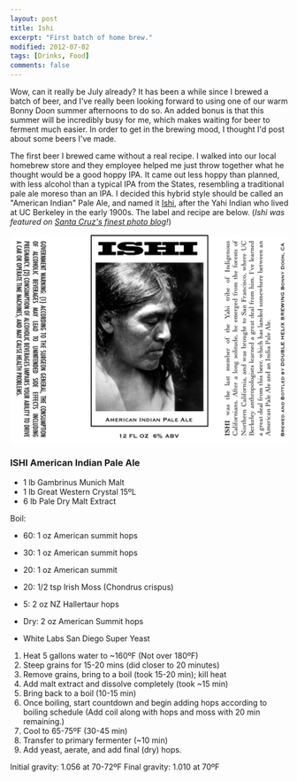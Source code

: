 ```yaml
---
layout: post
title: Ishi
excerpt: "First batch of home brew."
modified: 2012-07-02
tags: [Drinks, Food]
comments: false
---
```


Wow, can it really be July already? It has been a while since I brewed a batch of beer, and I've really been looking forward to using one of our warm Bonny Doon summer afternoons to do so. An added bonus is that this summer will be incredibly busy for me, which makes waiting for beer to ferment much easier. In order to get in the brewing mood, I thought I'd post about some beers I've made.

The first beer I brewed came without a real recipe. I walked into our local homebrew store and they employee helped me just throw together what he thought would be a good hoppy IPA. It came out less hoppy than planned, with less alcohol than a typical IPA from the States, resembling a traditional pale ale moreso than an IPA. I decided this hybrid style should be called an "American Indian" Pale Ale, and named it [Ishi](https://en.wikipedia.org/wiki/Ishi), after the Yahi Indian who lived at UC Berkeley in the early 1900s.  The label and recipe are below. (*Ishi was featured on [Santa Cruz's finest photo blog](http://harmlessneighborhoodeccentric.blogspot.com/2011/11/hes-creepy-but-nice-real-creepy-and.html)!*)

![Ishi Label](/assets/images/ishi-label.png)

### ISHI American Indian Pale Ale
- 1 lb Gambrinus Munich Malt
- 1 lb Great Western Crystal 15ºL
- 6 lb Pale Dry Malt Extract

Boil:

- 60: 1 oz American summit hops
- 30: 1 oz American summit hops
- 20: 1 oz American summit 
- 20: 1/2 tsp Irish Moss (Chondrus crispus)
- 5: 2 oz NZ Hallertaur hops
- Dry: 2 oz American Summit hops

- White Labs San Diego Super Yeast

1. Heat 5 gallons water to ~160ºF (Not over 180ºF)
2. Steep grains for 15-20 mins (did closer to 20 minutes)
3. Remove grains, bring to a boil (took 15-20 min); kill heat
4. Add malt extract and dissolve completely (took ~15 min)
5. Bring back to a boil (10-15 min)
6. Once boiling, start countdown and begin adding hops according to boiling schedule
(Add coil along with hops and moss with 20 min remaining.)
7. Cool to 65-75ºF (30-45 min)
8. Transfer to primary fermenter (~10 min)
9. Add yeast, aerate, and add final (dry) hops.

Initial gravity: 1.056 at 70-72ºF
Final gravity: 1.010 at 70ºF